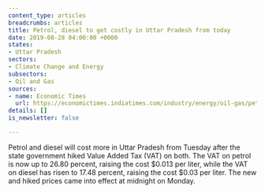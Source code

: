 ```yaml
---
content_type: articles
breadcrumbs: articles
title: Petrol, diesel to get costly in Uttar Pradesh from today
date: 2019-08-28 04:00:00 +0000
states:
- Uttar Pradesh
sectors:
- Climate Change and Energy
subsectors:
- Oil and Gas
sources:
- name: Economic Times
  url: https://economictimes.indiatimes.com/industry/energy/oil-gas/petrol-diesel-to-get-costly-in-uttar-pradesh-from-today/articleshow/70749055.cms
details: []
is_newsletter: false

---
```

Petrol and diesel will cost more in Uttar Pradesh from Tuesday after the state government hiked Value Added Tax (VAT) on both. The VAT on petrol is now up to 26.80 percent, raising the cost $0.013 per liter, while the VAT on diesel has risen to 17.48 percent, raising the cost $0.03 per liter. The new and hiked prices came into effect at midnight on Monday.
